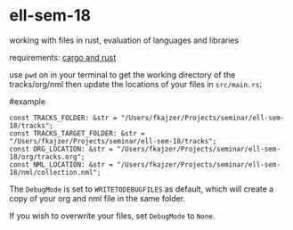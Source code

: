 # ell-sem-18
working with files in rust, evaluation of languages and libraries

requirements: [cargo and rust](https://doc.rust-lang.org/book/ch01-01-installation.html)

use `pwd` on in your terminal to get the working directory of the tracks/org/nml then update the locations of your files in `src/main.rs`:

#example

```
const TRACKS_FOLDER: &str = "/Users/fkajzer/Projects/seminar/ell-sem-18/tracks";
const TRACKS_TARGET_FOLDER: &str = "/Users/fkajzer/Projects/seminar/ell-sem-18/tracks";
const ORG_LOCATION: &str = "/Users/fkajzer/Projects/seminar/ell-sem-18/org/tracks.org";
const NML_LOCATION: &str = "/Users/fkajzer/Projects/seminar/ell-sem-18/nml/collection.nml";
```

The `DebugMode` is set to `WRITETODEBUGFILES` as default, which will create a copy of your org and nml file in the same folder.

If you wish to overwrite your files, set `DebugMode` to `None`.

